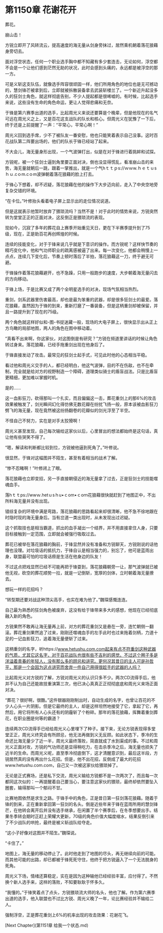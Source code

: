 # 第1150章 花谢花开

葬花。

崩山击！

方锐立即开了风转流云，提高速度的海无量从剑身旁抹过，居然乘机朝着落花狼藉身旁切去。

面对浮空状态，任何一个职业选手胸中都不知藏有多少套连击，无论如何，浮空都不会是一个让他们感到茫然无助的状况，此时会感到头痛的，永远都是被浮空的那一方。

可是义斩这支队伍，就像选手阵容很顽固一样，他们所用角色的地位也是无可撼动的，慧剑锋芒被拿到后，立即就被拆散装备拿去武装斩楼兰了。一个新近升起没多久的狂剑士角色，就这样彻底告别，不少人提起都是很唏嘘的。有时候，比起选手来说，这些没有生命的角色命运，更让人觉得悲痛和无奈。

于锋是第六赛季出道的选手，比起周光义来说还要算是个晚辈，但是他现在的名气可远在周光义之上，又是百花这支战队的队长和核心。但周光义在犹豫了一下后，终于还是上前提醒了一声：“平常心，平常心啊！”

周光义回到选手席，少不了被队友一番安慰，他也只能笑着表示自己没事。这时百花战队第二阵要出场的，他们的队长于锋已经站了起来。

不大会儿，海无量身形出现，一个气波弹打出，似是在对于锋进行着挑衅和试探。

方锐呢，被一个狂剑士逼到角里要正面对决，倒也没显得慌乱，看准崩山击的来势，海无量就朝后一跳，跟着一掌推出，就是一个气hｔｔｐs://ｗｗw.ｈｅｔｕsｈｕ.cｏm.cｏm波弹朝着落花狼藉的脸上打去。

于锋心下想着，却不迟疑，落花狼藉在他的操作下大步迈向前，走入了中央空地旁复杂交错的环境。

“在卡位。”叶修抬头看着电子屏上显示出的走位情况说道。

但是这就表示他暂时放弃了猥琐流吗？当然不是！对于此时的情势来说，方锐突然转为堂堂正正的正面对决，这反倒正是猥琐流的表现。

现如今，沉寂了多年的葬花自上赛季开始重见天日，更在下半赛季提升到了75级，现在，正是助百花再创辉煌的时候。

连续的技能变化，对于于锋来说几乎就是下意识的操作。而方锐呢？这样快节奏的精巧变化中，他和气功师职业的疏离感被逼了出来。每一次变化，他都会稍慢上一点点，连续几下变化后，节奏上顿时落后了半拍，落花狼藉这一刀，终于避无可避。

于锋操作着落花狼藉避开，也不急躁，只用一般跑步的速度，大步朝着海无量闪去的方向移动。

于锋上场，于是比赛又成了两个全明星选手的对决，现场气氛相当热烈。

重剑，剑系武器里伤害最高，却也是最为笨重的武器，却是很多狂剑士的最爱。落花狼藉，虽然因为于锋的到来，重新打磨了一番装备，但是这柄重剑却被保留，并且一路提升到了现在的75级。

两个角色就这样好似和-图-书捉迷藏一般，现场的大电子屏上，很快显示出从正上方鸟瞰的局部地图，两人的角色在图中移动着。

“真看不出来啊，你这家伙，对这图倒是有研究？”方锐在频道里讲话的时候让角色转过身来。落花狼藉，已经手拖重剑出现在他身后了。

于锋直接发动了攻击。最常见的狂剑士起手式，可见此时他的心态相当平稳。

看过他和周光义交手的人，都已经明白，他这气波弹，目的不在伤敌，也不在牵制，完全就是给对方的视野制造一个障碍，道理类似骑士的盾盲战法。只是比盾盲更精细，更加难以掌握时机。

是的……

这一血影狂刀，砍得那叫一个扎实，而且偏偏这一击，葬花重剑上的那6%的攻击效果被触发了，剑光瞬间幻化得仿佛无数花瓣在纷扰飞扬一般，原本该被血影狂刀劈飞的海无量，现在竟然被这纷扬翻卷的花瓣似的剑光浮至了半空。

不怪自己不努力，实在是对手太狡猾啊！

周光义甚至发现，自己每次输给这家伙以后，心里冒出的想法都始终是这句话，真让他有些哭笑不得了。

“嗯，解读和判断都比较到位，方锐被他逼到死角了。”叶修说。

很显然，于锋对这幅图并不陌生，甚至有着相当的战术了解。

“惨不忍睹啊！”叶修闭上了眼。

落花狼藉也立即变招，另一手直接朝侵近的海无量拿了过去，正是狂剑士的技能噬魂血手。

落hｔｔps://wwｗ.hetｕsｈu•ｃom•ｃoｍ花狼藉很快就赶到了地图正中，不出所料海无量并没有出现。

错综复杂的环境中满是弯路，落花狼藉的思路看起来却很清晰，他不急不徐地跟在时隐时现的海无量身后。当有岔道一类出现时，从未发现出过迟疑。

这个抓取技也是相当霸道，抓出的血手凝出一个结界，并不用直接拿住人身，只要目标接触到一定范围，立即就会被强行吸取过去。

葬花已被举在落花狼藉的胸前，于锋显然并没有准备和方锐聊天，方锐刚说的话他理也没理。对垃圾话的抵抗力，于锋自认是相当强力的，别忘了，他可是蓝雨出身，联盟最可怕的垃圾话痨是生活在他身边的队友！

不过这点把戏显然已经不可能再把于锋耍到，落花狼藉朝旁一让，那气波弹就已被他无视，砍空的葬花顺势一拉，就是一记倒斩，宽厚的剑体，立时朝着海无量撩去。

想玩一样的花招吗？

“转型期还要对战这种顶尖高手，也实在难为他了。”魏琛感慨连连。

自己最为熟悉的狂剑角色被废弃，这没有给于锋带来多大的感想，他现在已经彻底融入新的角色。

方锐果然不敢再让海无量再上前，对方的葬花重剑又是悬在一旁，连忙朝侧一翻滚。葬花重剑果然追了过来，刚刚还噬魂血手的左手此时也过来拖着剑柄，力道十足的一记血影狂刀，追着海无量便斩了过来。

这柄重剑的名字，听https://www.hetushu.com.com起来有点不符重剑这种武器的气质，尤其它这名字，对于百花战队也很有些不吉利的感觉。不过这个圈子多是洋溢着青春的年轻人，没有那么多的顾忌和讲究。更何况其昔日的主人可是孙哲平，那是一个会因为这点讲究而舍弃一件自己用得很趁手的武器的人吗？

比起周光义对方锐的了解，方锐对周光义的认识只多不少。两次CD流得手后，他并不认为自己还能故技重演第三次，他已决心真真正正彻彻底底和周光义来场正面对决。

“葬花？很好啊，很酷。”这件银器刚刚制出时，自动生成的名字，也曾让百花的不少人心头一片阴影。但是它最终的主人，却是这样坦然地接受了它，拿起了它，再然后，用它将所有人心头还有的阴霾斩了个粉碎。那年的落花狼藉，挥舞着重剑葬花，在职业圈是何等的霸道？

连续两次CD流得手已经给周光义心里埋下了种子。接下来，无论方锐表现得多堂堂正正，周光义终究会有所顾忌，他无法再做到义无反顾。如此状态下，季冷的生命还比海无量少了近一半，周光义最终落败，简直就成了水到渠成的事。不过和周光义正面对攻，方锐的气功师还是显得稍吃力，在击杀季冷之后，海无量也损失了近半的生命。而周光义呢，直至季冷彻底倒下，这才清醒意识到，最后这半段，方锐居然真的没有再出什么花招。但是，他不出花招，反倒成了最大的花招www.hetushu.com.com，自己又一次被这家伙给猥琐掉了。

无论是正式赛场，还是私下交流，周光义输给方锐都不是一次两次了，而且每一次都同这次似的：一再提醒着自己要当心，要注意这家伙的猥琐，最终却依然要坠入圈套，输得那叫一个郁闷不甘。

比赛地图依然是求生之路。于锋手中的角色，正是昔日第一狂剑落花狼藉。随着于锋的到来，正在重新拿回第一狂剑的名头。倒是近些年来于锋在蓝雨所用的慧剑锋芒，在他转会离开后并没有选手继承，在闲置了半个赛季后，在冬季想要出手。结果冬季转会期时正赶上荣耀大更新，70级的角色价值大幅度缩水，结果反倒引来了不少战队的哄抢，最终是被义斩战队给夺走。

“这小子好像对这图并不陌生。”魏琛说。

“卡住了。”

地图上，海无量的移动停止了。此时他走到了地图的尽头，再无继续向前的可能。而其他可能的出路，却已都被于锋死死守住，他终于把方锐逼入了一个无法脱身的死角。

周光义下场，情绪还算稳定，实在是因为这种输他已经经验丰富，应付得了。不然换个新人选手来，这样的落败，不知要耿耿于怀多久。

“我懂的。”于锋笑着点了点头，方锐猥琐流大师的名头，他也了解。作为第六赛季出道的选手，他入联盟也不过比方锐、周光义晚了一年，论比赛经验并不输给二人。

强制浮空，正是葬花重剑上6%的机率出现的攻击效果：花谢花飞。



[Next Chapter](第1151章 给我一个状态.md)